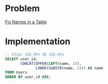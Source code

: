 # Problem

[Fix Names in a Table](https://leetcode.com/problems/fix-names-in-a-table/)

# Implementation

```sql
-- 531ms 100.00% 0B 100.00%
SELECT user_id,
       CONCAT(UPPER(LEFT(name, 1)), 
              LOWER(SUBSTR(name, 2))) AS name
FROM Users
ORDER BY user_id ASC;
```
